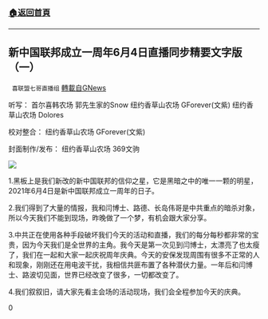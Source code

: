 ###  [:house:返回首頁](https://github.com/ourhimalayas/txt)
---

## 新中国联邦成立一周年6月4日直播同步精要文字版（一）
` 喜联盟七哥直播组` [轉載自GNews](https://gnews.org/zh-hans/1294831/)

听写：
首尔喜韩农场 郭先生家的Snow
纽约香草山农场 GForever(文紫)
纽约香草山农场 Dolores

校对整合：
纽约香草山农场 GForever(文紫)

封面制作/发布：
纽约香草山农场 369文驹

![]()![](https://gnews-media-offload.s3.amazonaws.com/wp-content/uploads/2021/06/03123210/%E7%9B%B8%E8%A7%81%E7%AF%872.jpg)

1.黑板上是我们新改的新中国联邦的信仰之星，它是黑暗之中的唯一一颗的明星，2021年6月4日是新中国联邦成立一周年的日子。

2.我们得到了大量的情报，我和闫博士、路德、长岛伟哥是中共重点的暗杀对象，所以今天我们不能到现场，昨晚做了一个梦，有机会跟大家分享。

3.中共正在使用各种手段破坏我们今天的活动和直播，我们的每分每秒都非常的宝贵，因为今天我们是全世界的主角。我今天是第一次见到闫博士，太漂亮了也太瘦了，我们在一起和大家一起庆祝周年庆典。今天的安保发现周围有很多不正常的人和现象，刚刚还在用电波干扰，我相信共匪布置了各种潜伏力量。一年后和闫博士、路波切见面，世界已经改变了很多，一切都改变了。

4.我们叙叙旧，请大家先看主会场的活动现场，我们会全程参加今天的庆典。





0
